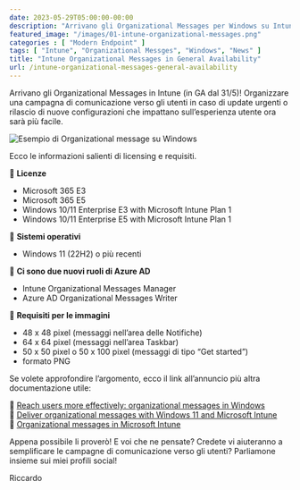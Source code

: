 ```yaml
---
date: 2023-05-29T05:00:00-00:00
description: "Arrivano gli Organizational Messages per Windows su Intune, per semplificare le campagne di comunicazione verso gli utenti."
featured_image: "/images/01-intune-organizational-messages.png"
categories : [ "Modern Endpoint" ]
tags: [ "Intune", "Organizational Messges", "Windows", "News" ]
title: "Intune Organizational Messages in General Availability"
url: /intune-organizational-messages-general-availability
---
```

Arrivano gli Organizational Messages in Intune (in GA dal 31/5)! Organizzare una campagna di comunicazione verso gli utenti in caso di update urgenti o rilascio di nuove configurazioni che impattano sull’esperienza utente ora sarà più facile.

![Esempio di Organizational message su Windows](/images/01-intune-organizational-messages.png)

Ecco le informazioni salienti di licensing e requisiti.

📌 **Licenze**
- Microsoft 365 E3
- Microsoft 365 E5
- Windows 10/11 Enterprise E3 with Microsoft Intune Plan 1
- Windows 10/11 Enterprise E5 with Microsoft Intune Plan 1

📌 **Sistemi operativi**
- Windows 11 (22H2) o più recenti

📌 **Ci sono due nuovi ruoli di Azure AD**
- Intune Organizational Messages Manager
- Azure AD Organizational Messages Writer

📌 **Requisiti per le immagini**
- 48 x 48 pixel (messaggi nell’area delle Notifiche)
- 64 x 64 pixel (messaggi nell’area Taskbar)
- 50 x 50 pixel o 50 x 100 pixel (messaggi di tipo “Get started”)
- formato PNG

Se volete approfondire l’argomento, ecco il link all’annuncio più altra documentazione utile:  

📄 [Reach users more effectively: organizational messages in Windows](https://techcommunity.microsoft.com/t5/windows-it-pro-blog/reach-users-more-effectively-organizational-messages-in-windows/ba-p/3827408)  
📄 [Deliver organizational messages with Windows 11 and Microsoft Intune](https://techcommunity.microsoft.com/t5/windows-it-pro-blog/deliver-organizational-messages-with-windows-11-and-microsoft/ba-p/3651011)  
📄 [Organizational messages in Microsoft Intune](https://learn.microsoft.com/en-gb/mem/intune/remote-actions/organizational-messages-overview)

Appena possibile li proverò! E voi che ne pensate? Credete vi aiuteranno a semplificare le campagne di comunicazione verso gli utenti? Parliamone insieme sui miei profili social!

Riccardo
